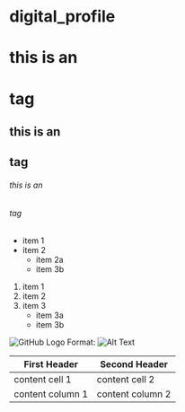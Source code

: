 # digital_profile
# this is an <h1> tag
## this is an <h2> tag
###### this is an <h6> tag
  
  * item 1
  * item 2
     * item 2a
     * item 3b
  
  1. item 1
  2. item 2
  3. item 3
     * item 3a
     * item 3b

![GitHub Logo](/images/logo.png)
Format: ![Alt Text](url)

First Header | Second Header
------------ | -------------
content cell 1 | content cell 2
content column 1 | content column 2
